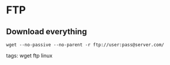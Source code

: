 # FTP

## Download everything
`wget --no-passive --no-parent -r ftp://user:pass@server.com/`

tags: wget ftp linux
